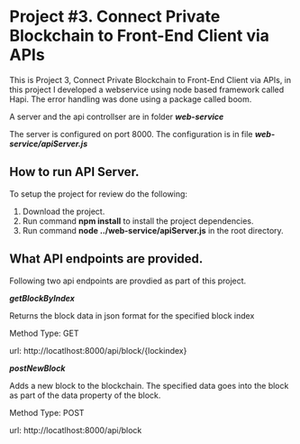 # Project #3.  Connect Private Blockchain to Front-End Client via APIs

This is Project 3,  Connect Private Blockchain to Front-End Client via APIs, in this project I developed a webservice using node based framework called Hapi. The error handling was done using a package called boom.

A server and the api controllser are in folder ***web-service***

The server is configured on port 8000. The configuration is in file ***web-service/apiServer.js***

## How to run API Server.

To setup the project for review do the following:
1. Download the project.
2. Run command __npm install__ to install the project dependencies.
3. Run command __node ../web-service/apiServer.js__ in the root directory.

## What API endpoints are provided.

Following two api endpoints are provdied as part of this project.

***getBlockByIndex***

Returns the block data in json format for the specified block index

Method Type: GET

url: http://locatlhost:8000/api/block/{lockindex}


***postNewBlock***

Adds a new block to the blockchain. The specified data goes into the block as part of the data property of the block.

Method Type: POST

url: http://locatlhost:8000/api/block
